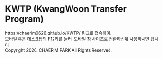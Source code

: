 # KWTP (KwangWoon Transfer Program)

https://chaerim0626.github.io/KWTP/ 링크로 접속하여, <br>
모바일 혹은 데스크탑의 F12키를 눌러, 모바일 창 사이즈로 전환하신뒤 사용하시면 됩니다.<br>
Copyright 2020. CHAERIM PARK All Rights Reserved.
